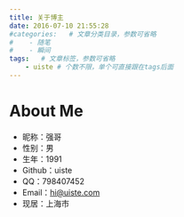 ```yaml
---
title: 关于博主
date: 2016-07-10 21:55:28
#categories:   # 文章分类目录，参数可省略
#    - 随笔
#    - 瞬间
tags:   # 文章标签，参数可省略
    - uiste # 个数不限，单个可直接跟在tags后面
---
```


# About Me
+ 昵称：强哥
+ 性别：男
+ 生年：1991
+ Github：uiste
+ QQ：798407452
+ Email：hi@uiste.com
+ 现居：上海市